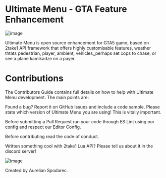 
# Ultimate Menu - GTA Feature Enhancement
![image](https://i.imgur.com/Bn4WjlL.png)

Ultimate Menu is open source enhancement for GTA5 game, based on 2take1 API framework that offers highly customisable features, weather thtats pedestrian, player, ambient, vehicles,,perhaps set cops to chase, or see a plane kamikadze on a payer. 


# Contributions
The Contributors Guide contains full details on how to help with Ultimate Menu development. The main points are:

Found a bug? Report it on GitHub Issues and include a code sample. Please state which version of Ultimate Menu you are using! This is vitally important.

Before submitting a Pull Request run your code through ES Lint using our config and respect our Editor Config.

Before contributing read the code of conduct.

Written something cool with 2take1 Lua API? Please tell us about it in the discord server!


![image](https://i.imgur.com/7OhXRXB.jpg)

Created by Aurelian Spodarec.
 



<!-- https://wallpaper.dog/large/5510330.jpg -->

 <!-- Banner -->
<!-- https://i.imgur.com/OH3RyiE.jpg -->
<!-- https://i.imgur.com/zPnvvPM.jpg -->
<!-- https://sm.ign.com/t/ign_in/screenshot/default/gtavpreview-banner_5gg6.1280.jpg -->
<!-- Big banners -->
<!-- https://i.imgur.com/b29oJqg.png -->
<!-- https://i.imgur.com/ODr6Bsc.jpg -->
<!-- https://static.tweaktown.com/news/8/4/84408_5_gta-on-ps5-series-4k-60-fps-raytracing-next-gen-effects_full.png -->
<!-- https://i.imgur.com/Bn4WjlL.png -->
<!-- https://i.imgur.com/5n6SC0b.jpg -->
<!-- https://i.imgur.com/HaGvlUb.png -->
<!-- https://i.imgur.com/Mxe7fOU.png -->